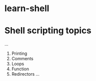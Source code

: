 # learn-shell


# Shell scripting topics

...
1. Printing
2. Comments
3. Loops
4. Function
5. Redirectors
...